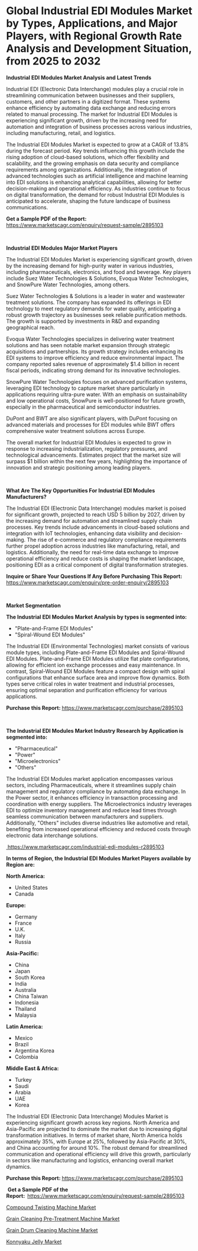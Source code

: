 <p><h1>Global Industrial EDI Modules Market by Types, Applications, and Major Players, with Regional Growth Rate Analysis and Development Situation, from 2025 to 2032</h1></p><p><strong>Industrial EDI Modules Market Analysis and Latest Trends</strong></p>
<p><p>Industrial EDI (Electronic Data Interchange) modules play a crucial role in streamlining communication between businesses and their suppliers, customers, and other partners in a digitized format. These systems enhance efficiency by automating data exchange and reducing errors related to manual processing. The market for Industrial EDI Modules is experiencing significant growth, driven by the increasing need for automation and integration of business processes across various industries, including manufacturing, retail, and logistics.</p><p>The Industrial EDI Modules Market is expected to grow at a CAGR of 13.8% during the forecast period. Key trends influencing this growth include the rising adoption of cloud-based solutions, which offer flexibility and scalability, and the growing emphasis on data security and compliance requirements among organizations. Additionally, the integration of advanced technologies such as artificial intelligence and machine learning into EDI solutions is enhancing analytical capabilities, allowing for better decision-making and operational efficiency. As industries continue to focus on digital transformation, the demand for robust Industrial EDI Modules is anticipated to accelerate, shaping the future landscape of business communications.</p></p>
<p><strong>Get a Sample PDF of the Report:&nbsp;</strong> <a href="https://www.marketscagr.com/enquiry/request-sample/2895103?utm_campaign=2194&utm_medium=2&utm_source=Github&utm_content=ia&utm_term=15032025&utm_id=industrial-edi-modules">https://www.marketscagr.com/enquiry/request-sample/2895103</a></p>
<p>&nbsp;</p>
<p><strong>Industrial EDI Modules Major Market Players</strong></p>
<p><p>The Industrial EDI Modules Market is experiencing significant growth, driven by the increasing demand for high-purity water in various industries, including pharmaceuticals, electronics, and food and beverage. Key players include Suez Water Technologies & Solutions, Evoqua Water Technologies, and SnowPure Water Technologies, among others.</p><p>Suez Water Technologies & Solutions is a leader in water and wastewater treatment solutions. The company has expanded its offerings in EDI technology to meet regulatory demands for water quality, anticipating a robust growth trajectory as businesses seek reliable purification methods. The growth is supported by investments in R&D and expanding geographical reach.</p><p>Evoqua Water Technologies specializes in delivering water treatment solutions and has seen notable market expansion through strategic acquisitions and partnerships. Its growth strategy includes enhancing its EDI systems to improve efficiency and reduce environmental impact. The company reported sales revenue of approximately $1.4 billion in recent fiscal periods, indicating strong demand for its innovative technologies.</p><p>SnowPure Water Technologies focuses on advanced purification systems, leveraging EDI technology to capture market share particularly in applications requiring ultra-pure water. With an emphasis on sustainability and low operational costs, SnowPure is well-positioned for future growth, especially in the pharmaceutical and semiconductor industries.</p><p>DuPont and BWT are also significant players, with DuPont focusing on advanced materials and processes for EDI modules while BWT offers comprehensive water treatment solutions across Europe.</p><p>The overall market for Industrial EDI Modules is expected to grow in response to increasing industrialization, regulatory pressures, and technological advancements. Estimates project that the market size will surpass $1 billion within the next few years, highlighting the importance of innovation and strategic positioning among leading players.</p></p>
<p>&nbsp;</p>
<p><strong>What Are The Key Opportunities For Industrial EDI Modules Manufacturers?</strong></p>
<p><p>The Industrial EDI (Electronic Data Interchange) modules market is poised for significant growth, projected to reach USD 5 billion by 2027, driven by the increasing demand for automation and streamlined supply chain processes. Key trends include advancements in cloud-based solutions and integration with IoT technologies, enhancing data visibility and decision-making. The rise of e-commerce and regulatory compliance requirements further propel adoption across industries like manufacturing, retail, and logistics. Additionally, the need for real-time data exchange to improve operational efficiency and reduce costs is shaping the market landscape, positioning EDI as a critical component of digital transformation strategies.</p></p>
<p><strong>Inquire or Share Your Questions If Any Before Purchasing This Report:</strong> <a href="https://www.marketscagr.com/enquiry/pre-order-enquiry/2895103?utm_campaign=2194&utm_medium=2&utm_source=Github&utm_content=ia&utm_term=15032025&utm_id=industrial-edi-modules">https://www.marketscagr.com/enquiry/pre-order-enquiry/2895103</a></p>
<p>&nbsp;</p>
<p><strong>Market Segmentation</strong></p>
<p><strong>The Industrial EDI Modules Market Analysis by types is segmented into:</strong></p>
<p><ul><li>"Plate-and-Frame EDI Modules"</li><li>"Spiral-Wound EDI Modules"</li></ul></p>
<p><p>The Industrial EDI (Environmental Technologies) market consists of various module types, including Plate-and-Frame EDI Modules and Spiral-Wound EDI Modules. Plate-and-Frame EDI Modules utilize flat plate configurations, allowing for efficient ion exchange processes and easy maintenance. In contrast, Spiral-Wound EDI Modules feature a compact design with spiral configurations that enhance surface area and improve flow dynamics. Both types serve critical roles in water treatment and industrial processes, ensuring optimal separation and purification efficiency for various applications.</p></p>
<p><strong>Purchase this Report:&nbsp;</strong><a href="https://www.marketscagr.com/purchase/2895103?utm_campaign=2194&utm_medium=2&utm_source=Github&utm_content=ia&utm_term=15032025&utm_id=industrial-edi-modules">https://www.marketscagr.com/purchase/2895103</a></p>
<p>&nbsp;</p>
<p><strong>The Industrial EDI Modules Market Industry Research by Application is segmented into:</strong></p>
<p><ul><li>"Pharmaceutical"</li><li>"Power"</li><li>"Microelectronics"</li><li>"Others"</li></ul></p>
<p><p>The Industrial EDI Modules market application encompasses various sectors, including Pharmaceuticals, where it streamlines supply chain management and regulatory compliance by automating data exchange. In the Power sector, it enhances efficiency in transaction processing and coordination with energy suppliers. The Microelectronics industry leverages EDI to optimize inventory management and reduce lead times through seamless communication between manufacturers and suppliers. Additionally, "Others" includes diverse industries like automotive and retail, benefiting from increased operational efficiency and reduced costs through electronic data interchange solutions.</p></p>
<p><a href="https://www.marketscagr.com/industrial-edi-modules-r2895103?utm_campaign=2194&utm_medium=2&utm_source=Github&utm_content=ia&utm_term=15032025&utm_id=industrial-edi-modules">&nbsp;https://www.marketscagr.com/industrial-edi-modules-r2895103</a></p>
<p><strong>In terms of Region, the Industrial EDI Modules Market Players available by Region are:</strong></p>
<p>
    <p> <strong> North America: </strong>
        <ul>
            <li>United States</li>
            <li>Canada</li>
        </ul>
        </p> 
    <p> <strong> Europe: </strong>
        <ul>
            <li>Germany</li>
            <li>France</li>
            <li>U.K.</li>
            <li>Italy</li>
            <li>Russia</li>
        </ul>
        </p> 
    <p> <strong> Asia-Pacific: </strong>
        <ul>
            <li>China</li>
            <li>Japan</li>
            <li>South Korea</li>
            <li>India</li>
            <li>Australia</li>
            <li>China Taiwan</li>
            <li>Indonesia</li>
            <li>Thailand</li>
            <li>Malaysia</li>
        </ul>
        </p> 
    <p> <strong> Latin America: </strong>
        <ul>
            <li>Mexico</li>
            <li>Brazil</li>
            <li>Argentina Korea</li>
            <li>Colombia</li>
        </ul>
        </p> 
    <p> <strong> Middle East & Africa: </strong>
        <ul>
            <li>Turkey</li>
            <li>Saudi</li>
            <li>Arabia</li>
            <li>UAE</li>
            <li>Korea</li>
        </ul>
    </p>
    </p>
<p><p>The Industrial EDI (Electronic Data Interchange) Modules Market is experiencing significant growth across key regions. North America and Asia-Pacific are projected to dominate the market due to increasing digital transformation initiatives. In terms of market share, North America holds approximately 35%, with Europe at 25%, followed by Asia-Pacific at 30%, and China accounting for around 10%. The robust demand for streamlined communication and operational efficiency will drive this growth, particularly in sectors like manufacturing and logistics, enhancing overall market dynamics.</p></p>
<p><strong>Purchase this Report: </strong><a href="https://www.marketscagr.com/purchase/2895103?utm_campaign=2194&utm_medium=2&utm_source=Github&utm_content=ia&utm_term=15032025&utm_id=industrial-edi-modules">https://www.marketscagr.com/purchase/2895103</a></p>
<p>&nbsp;<strong>Get a Sample PDF of the Report:&nbsp;&nbsp;</strong><a href="https://www.marketscagr.com/enquiry/request-sample/2895103?utm_campaign=2194&utm_medium=2&utm_source=Github&utm_content=ia&utm_term=15032025&utm_id=industrial-edi-modules">https://www.marketscagr.com/enquiry/request-sample/2895103</a></p>
<p><strong></strong></p>
<p><p><a href="https://github.com/calizlewin2f/Market-Research-Report-List-1/blob/main/compound-twisting-machine-market.md?utm_campaign=2194&utm_medium=2&utm_source=Github&utm_content=ia&utm_term=15032025&utm_id=industrial-edi-modules">Compound Twisting Machine Market</a></p><p><a href="https://github.com/ChiragRp1/Market-Research-Report-List-7/blob/main/grain-cleaning-pre-treatment-machine-market.md?utm_campaign=2194&utm_medium=2&utm_source=Github&utm_content=ia&utm_term=15032025&utm_id=industrial-edi-modules">Grain Cleaning Pre-Treatment Machine Market</a></p><p><a href="https://github.com/grevecodeeol/Market-Research-Report-List-1/blob/main/grain-drum-cleaning-machine-market.md?utm_campaign=2194&utm_medium=2&utm_source=Github&utm_content=ia&utm_term=15032025&utm_id=industrial-edi-modules">Grain Drum Cleaning Machine Market</a></p><p><a href="https://github.com/gukenneth26571/Market-Research-Report-List-1/blob/main/konnyaku-jelly-market.md?utm_campaign=2194&utm_medium=2&utm_source=Github&utm_content=ia&utm_term=15032025&utm_id=industrial-edi-modules">Konnyaku Jelly Market</a></p></p>